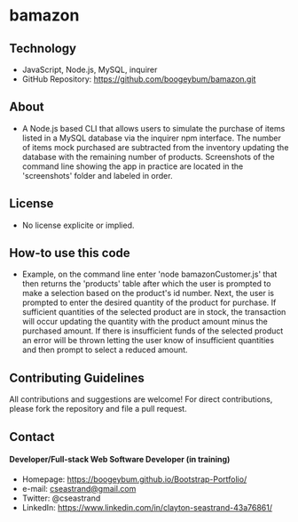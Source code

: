 # bamazon

## Technology
* JavaScript, Node.js, MySQL, inquirer
* GitHub Repository: https://github.com/boogeybum/bamazon.git

## About
* A Node.js based CLI that allows users to simulate the purchase of items listed in a MySQL database via the inquirer npm interface. The number of items mock purchased are subtracted from the inventory updating the database with the remaining number of products. Screenshots of the command line showing the app in practice are located in the 'screenshots' folder and labeled in order.

## License 
* No license explicite or implied.


## How-to use this code
* Example, on the command line enter 'node bamazonCustomer.js' that then returns the 'products' table after which the user is prompted to make a selection based on the product's id number. Next, the user is prompted to enter the desired quantity of the product for purchase. If sufficient quantities of the selected product are in stock, the transaction will occur updating the quantity with the product amount minus the purchased amount. If there is insufficient funds of the selected product an error will be thrown letting the user know of insufficient quantities and then prompt to select a reduced amount.


## Contributing Guidelines
All contributions and suggestions are welcome!
For direct contributions, please fork the repository and file a pull request. 

## Contact
#### Developer/Full-stack Web Software Developer (in training)
* Homepage: https://boogeybum.github.io/Bootstrap-Portfolio/
* e-mail: cseastrand@gmail.com
* Twitter: @cseastrand
* LinkedIn: https://www.linkedin.com/in/clayton-seastrand-43a76861/